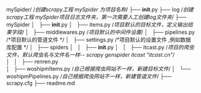 mySpider/                   /*创建scrapy工程 mySpider 为项目名称*/
├── __init__.py 
├── log                    /*创建scrapy工程 mySpider项目日志文件夹，第一次需要人工创建log文件夹*/ 
├── mySpider
│   ├── __init__.py
│   ├── items.py            /*项目默认的目标文件，定义输出结果字段*/
│   ├── middlewares.py      /*项目默认的中间件设置*/
│   ├── pipelines.py        /*项目默认的管道文件 */ 
│   ├── settings.py         /*项目默认的设置文件 ,例如数据库配置 */ 
│   ├── spiders
│   │   ├── __init__.py
│   │   ├── itcast.py       /*项目的爬虫文件，默认爬虫名与文件名一样-- scrapy genspider itcast "itcast.cn"*/  
│   │   ├── renren.py       
│   ├── woshipmItems.py     /*自己根据爬虫网站不一样，新建目标文件*/
│   └── woshipmPipelines.py /*自己根据爬虫网站不一样，新建管道文件*/
├── scrapy.cfg
├── readme.md
